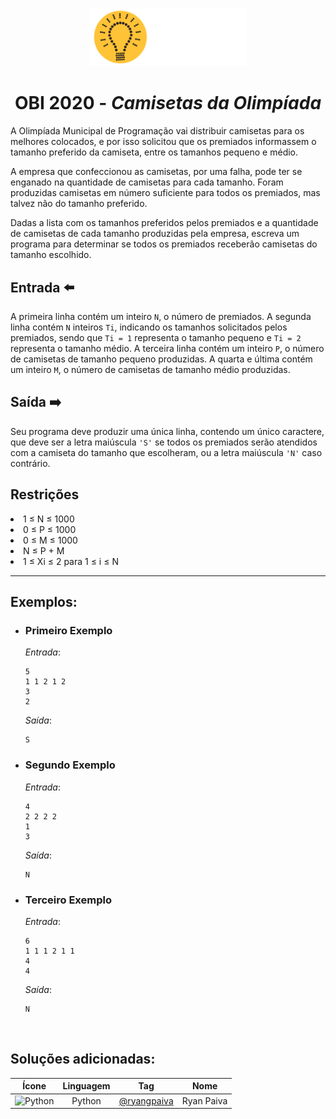 <p align="center">
<img width="250px" src="../../../../docs/imagens/obi/logo-obi.svg"/> </p>

 <h1 align="center" style="font-weight: bold">OBI 2020 - <span style="font-style: italic"> Camisetas da Olimpíada</span></h1>

A Olimpíada Municipal de Programação vai distribuir camisetas para os melhores colocados, e por isso solicitou que os premiados informassem o tamanho preferido da camiseta, entre os tamanhos pequeno e médio.

A empresa que confeccionou as camisetas, por uma falha, pode ter se enganado na quantidade de camisetas para cada tamanho. Foram produzidas camisetas em número suficiente para todos os premiados, mas talvez não do tamanho preferido.

Dadas a lista com os tamanhos preferidos pelos premiados e a quantidade de camisetas de cada tamanho produzidas pela empresa, escreva um programa para determinar se todos os premiados receberão camisetas do tamanho escolhido.

## Entrada ⬅️ 
A primeira linha contém um inteiro `N`, o número de premiados. A segunda linha contém `N` inteiros `Ti`, indicando os tamanhos solicitados pelos premiados, sendo que `Ti = 1` representa o tamanho pequeno e `Ti = 2` representa o tamanho médio. A terceira linha contém um inteiro `P`, o número de camisetas de tamanho pequeno produzidas. A quarta e última contém um inteiro `M`, o número de camisetas de tamanho médio produzidas.

## Saída ➡️
Seu programa deve produzir uma única linha, contendo um único caractere, que deve ser a letra maiúscula `'S'` se todos os premiados serão atendidos com a camiseta do tamanho que escolheram, ou a letra maiúscula `'N'` caso contrário.

## Restrições
<li>1 ≤ N ≤ 1000</li>
<li>0 ≤ P ≤ 1000</li>
<li>0 ≤ M ≤ 1000</li>
<li>N ≤ P + M</li>
<li>1 ≤ Xi ≤ 2 para 1 ≤ i ≤ N</li>

---
## Exemplos:

- ### Primeiro Exemplo
  *Entrada*:
  ```
  5
  1 1 2 1 2
  3
  2
  ```
  *Saída*:
  ```
  S
  ```
- ### Segundo Exemplo
  *Entrada*:
  ```
  4
  2 2 2 2
  1
  3
  ```
  *Saída*:
  ```
  N
  ```
- ### Terceiro Exemplo
  *Entrada*:
  ```
  6
  1 1 1 2 1 1
  4
  4
  ```
  *Saída*:
  ```
  N
  ```

<br/>

## Soluções adicionadas:
| Ícone | Linguagem | Tag | Nome |
|:---:|:---:|:---:|:---:|
| <img width="100px" alt="Python" src="../../../../docs/recursos/ícones/python.svg"> | Python | [@ryangpaiva](https://github.com/ryangpaiva) | Ryan Paiva |

